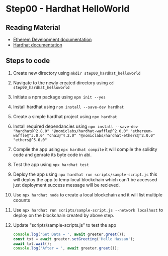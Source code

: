 # Step00 - Hardhat HelloWorld

## Reading Material

- [Etherem Development documentation](https://ethereum.org/en/developers/docs/)
- [Hardhat documentation](https://hardhat.org/getting-started/)

## Steps to code

1. Create new directory using `mkdir step00_hardhat_helloworld`
2. Navigate to the newly created directory using `cd step00_hardhat_helloworld`
3. Initiate a npm package using `npm init --yes`
4. Install hardhat using `npm install --save-dev hardhat`
5. Create a simple hardhat project using `npx hardhat`
6. Install required dependancies using `npm install --save-dev "hardhat@^2.8.0" "@nomiclabs/hardhat-waffle@^2.0.0" "ethereum-waffle@^3.0.0" "chai@^4.2.0" "@nomiclabs/hardhat-ethers@^2.0.0" "ethers@^5.0.0"`
7. Complie the app using `npx hardhat compile` it will compile the solidity code and genrate its byte code in abi.
8. Test the app using `npx hardhat test`
9. Deploy the app using `npx hardhat run scripts/sample-script.js` this will deploy the app to temp local blockchain which can't be accessed just deployment success message will be recieved.
10. Use `npx hardhat node` to create a local blockchain and it will list multiple coounts
11. Use `npx hardhat run scripts/sample-script.js --network localhost` to deploy on the blockchain created by above step.
12. Update "scripts/sample-scripts.js" to test the app

    ```js
    console.log('Get Data = ', await greeter.greet());
    const txt = await greeter.setGreeting('Hello Hassan');
    await txt.wait();
    console.log('After = ', await greeter.greet());
    ```

